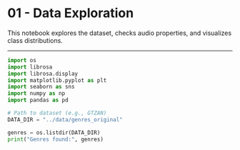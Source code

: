 # 01 - Data Exploration

This notebook explores the dataset, checks audio properties, and visualizes class distributions.

---

```python
import os
import librosa
import librosa.display
import matplotlib.pyplot as plt
import seaborn as sns
import numpy as np
import pandas as pd

# Path to dataset (e.g., GTZAN)
DATA_DIR = "../data/genres_original"

genres = os.listdir(DATA_DIR)
print("Genres found:", genres)
